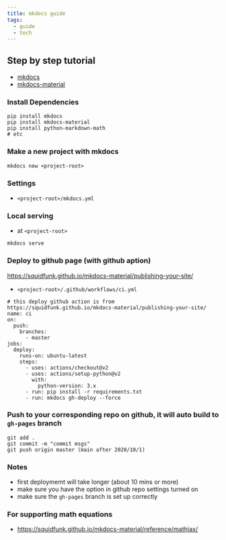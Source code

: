 ```yaml
---
title: mkdocs guide
tags:
  - guide
  - tech
---
```


## Step by step tutorial
- [mkdocs](https://www.mkdocs.org/)
- [mkdocs-material](https://squidfunk.github.io/mkdocs-material/)

### Install Dependencies
```
pip install mkdocs
pip install mkdocs-material
pip install python-markdown-math
# etc
```

### Make a new project with mkdocs
```
mkdocs new <project-root>
```

### Settings
- `<project-root>/mkdocs.yml`

### Local serving
- at `<project-root>`
```
mkdocs serve
```

### Deploy to github page (with github aption)
https://squidfunk.github.io/mkdocs-material/publishing-your-site/
- `<project-root>/.github/workflows/ci.yml`
```
# this deploy github action is from https://squidfunk.github.io/mkdocs-material/publishing-your-site/
name: ci 
on:
  push:
    branches:
      - master
jobs:
  deploy:
    runs-on: ubuntu-latest
    steps:
      - uses: actions/checkout@v2
      - uses: actions/setup-python@v2
        with:
          python-version: 3.x
      - run: pip install -r requirements.txt
      - run: mkdocs gh-deploy --force
```

### Push to your corresponding repo on github, it will auto build to `gh-pages` branch
```
git add .
git commit -m "commit msgs"
git push origin master (main after 2020/10/1)
```

### Notes
- first deploymemt will take longer (about 10 mins or more)
- make sure you have the option in github repo settings turned on 
- make sure the `gh-pages` branch is set up correctly


### For supporting math equations
- https://squidfunk.github.io/mkdocs-material/reference/mathjax/